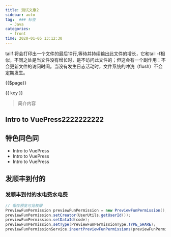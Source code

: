 ```yaml
---
title: 测试文章2
sidebar: auto
tag:  ### 标签
  - Java
categories: 
  - front
time: 2020-01-05 13:12:30
---
```


tailf 将会打印出一个文件的最后10行,等待并持续输出此文件的增长，它和tail -f相似，不同之处是当文件没有增长时，是不访问此文件的；但这会有一个副作用：不会更新文件的访问时间。当没有发生日志活动时，文件系统的冲洗（flush）不会定期发生。

<!-- more -->

{{$page}}

<span v-for="(item, key) in $categories._metaMap">{{ key }} </span>

> 简介内容

## Intro to VuePress2222222222


## 特色同色同

- Intro to VuePress
- Intro to VuePress
- Intro to VuePress



## 发顺丰到付的

### 发顺丰到付的水电费水电费

```java
// 保存预览可见权限
PreviewFunPermission previewFunPermission = new PreviewFunPermission();
previewFunPermission.setCreator(UserUtils.getUserId());
previewFunPermission.setDataId(code);
previewFunPermission.setType(PreviewFunPermissionType.TYPE_SHARE);
previewFunPermissionService.insertPreviewFunPermissions(previewFunPermission, funPermissionIds);
```
